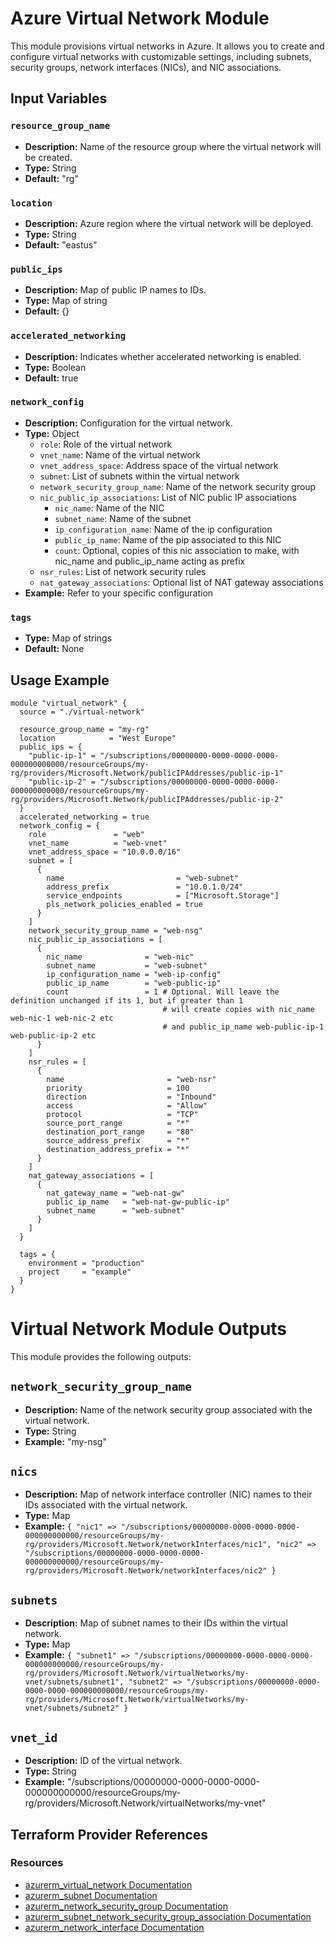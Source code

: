 # Azure Virtual Network Module

This module provisions virtual networks in Azure. It allows you to create and configure virtual networks with customizable settings, including subnets, security groups, network interfaces (NICs), and NIC associations.


## Input Variables

### `resource_group_name`

- **Description:** Name of the resource group where the virtual network will be created.
- **Type:** String
- **Default:** "rg"

### `location`

- **Description:** Azure region where the virtual network will be deployed.
- **Type:** String
- **Default:** "eastus"

### `public_ips`

- **Description:** Map of public IP names to IDs.
- **Type:** Map of string
- **Default:** {}

### `accelerated_networking`

- **Description:** Indicates whether accelerated networking is enabled.
- **Type:** Boolean
- **Default:** true

### `network_config`

- **Description:** Configuration for the virtual network.
- **Type:** Object
  - `role`: Role of the virtual network
  - `vnet_name`: Name of the virtual network
  - `vnet_address_space`: Address space of the virtual network
  - `subnet`: List of subnets within the virtual network
  - `network_security_group_name`: Name of the network security group
  - `nic_public_ip_associations`: List of NIC public IP associations
    - `nic_name`: Name of the NIC
    - `subnet_name`: Name of the subnet
    - `ip_configuration_name`: Name of the ip configuration
    - `public_ip_name`: Name of the pip associated to this NIC
    - `count`: Optional, copies of this nic association to make, with nic_name and public_ip_name acting as prefix
  - `nsr_rules`: List of network security rules
  - `nat_gateway_associations`: Optional list of NAT gateway associations
- **Example:** Refer to your specific configuration

### `tags`

- **Type:** Map of strings
- **Default:** None

## Usage Example

```hcl
module "virtual_network" {
  source = "./virtual-network"

  resource_group_name = "my-rg"
  location            = "West Europe"
  public_ips = {
    "public-ip-1" = "/subscriptions/00000000-0000-0000-0000-000000000000/resourceGroups/my-rg/providers/Microsoft.Network/publicIPAddresses/public-ip-1"
    "public-ip-2" = "/subscriptions/00000000-0000-0000-0000-000000000000/resourceGroups/my-rg/providers/Microsoft.Network/publicIPAddresses/public-ip-2"
  }
  accelerated_networking = true
  network_config = {
    role               = "web"
    vnet_name          = "web-vnet"
    vnet_address_space = "10.0.0.0/16"
    subnet = [
      {
        name                         = "web-subnet"
        address_prefix               = "10.0.1.0/24"
        service_endpoints            = ["Microsoft.Storage"]
        pls_network_policies_enabled = true
      }
    ]
    network_security_group_name = "web-nsg"
    nic_public_ip_associations = [
      {
        nic_name              = "web-nic"
        subnet_name           = "web-subnet"
        ip_configuration_name = "web-ip-config"
        public_ip_name        = "web-public-ip"
        count                 = 1 # Optional. Will leave the definition unchanged if its 1, but if greater than 1 
                                  # will create copies with nic_name web-nic-1 web-nic-2 etc 
                                  # and public_ip_name web-public-ip-1 web-public-ip-2 etc
      }
    ]
    nsr_rules = [
      {
        name                       = "web-nsr"
        priority                   = 100
        direction                  = "Inbound"
        access                     = "Allow"
        protocol                   = "TCP"
        source_port_range          = "*"
        destination_port_range     = "80"
        source_address_prefix      = "*"
        destination_address_prefix = "*"
      }
    ]
    nat_gateway_associations = [
      {
        nat_gateway_name = "web-nat-gw"
        public_ip_name   = "web-nat-gw-public-ip"
        subnet_name      = "web-subnet"
      }
    ]
  }

  tags = {
    environment = "production"
    project     = "example"
  }
}
```

# Virtual Network Module Outputs

This module provides the following outputs:

## `network_security_group_name`

- **Description:** Name of the network security group associated with the virtual network.
- **Type:** String
- **Example:** "my-nsg"

## `nics`

- **Description:** Map of network interface controller (NIC) names to their IDs associated with the virtual network.
- **Type:** Map
- **Example:** `{ "nic1" => "/subscriptions/00000000-0000-0000-0000-000000000000/resourceGroups/my-rg/providers/Microsoft.Network/networkInterfaces/nic1", "nic2" => "/subscriptions/00000000-0000-0000-0000-000000000000/resourceGroups/my-rg/providers/Microsoft.Network/networkInterfaces/nic2" }`

## `subnets`

- **Description:** Map of subnet names to their IDs within the virtual network.
- **Type:** Map
- **Example:** `{ "subnet1" => "/subscriptions/00000000-0000-0000-0000-000000000000/resourceGroups/my-rg/providers/Microsoft.Network/virtualNetworks/my-vnet/subnets/subnet1", "subnet2" => "/subscriptions/00000000-0000-0000-0000-000000000000/resourceGroups/my-rg/providers/Microsoft.Network/virtualNetworks/my-vnet/subnets/subnet2" }`

## `vnet_id`

- **Description:** ID of the virtual network.
- **Type:** String
- **Example:** "/subscriptions/00000000-0000-0000-0000-000000000000/resourceGroups/my-rg/providers/Microsoft.Network/virtualNetworks/my-vnet"

## Terraform Provider References

### Resources

- [azurerm_virtual_network Documentation](https://registry.terraform.io/providers/hashicorp/azurerm/latest/docs/resources/virtual_network)
- [azurerm_subnet Documentation](https://registry.terraform.io/providers/hashicorp/azurerm/latest/docs/resources/subnet)
- [azurerm_network_security_group Documentation](https://registry.terraform.io/providers/hashicorp/azurerm/latest/docs/resources/network_security_group)
- [azurerm_subnet_network_security_group_association Documentation](https://registry.terraform.io/providers/hashicorp/azurerm/latest/docs/resources/subnet_network_security_group_association)
- [azurerm_network_interface Documentation](https://registry.terraform.io/providers/hashicorp/azurerm/latest/docs/resources/network_interface)
